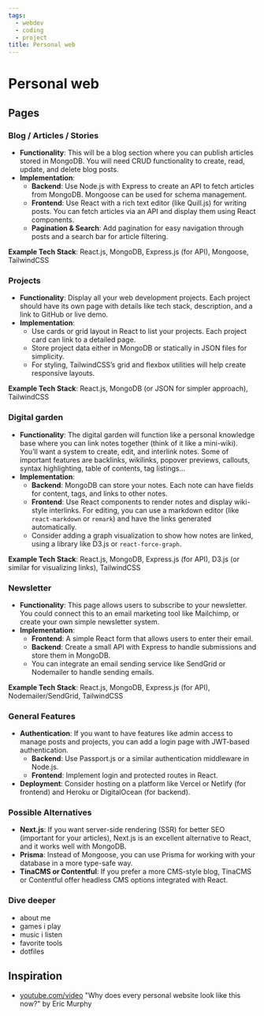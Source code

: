 ```yaml
---
tags:
  - webdev
  - coding
  - project
title: Personal web
---
```


# Personal web

## Pages

### Blog / Articles / Stories

   - **Functionality**: This will be a blog section where you can publish articles stored in MongoDB. You will need CRUD functionality to create, read, update, and delete blog posts.
   - **Implementation**:
	 - **Backend**: Use Node.js with Express to create an API to fetch articles from MongoDB. Mongoose can be used for schema management.
	 - **Frontend**: Use React with a rich text editor (like Quill.js) for writing posts. You can fetch articles via an API and display them using React components.
	 - **Pagination & Search**: Add pagination for easy navigation through posts and a search bar for article filtering.

   **Example Tech Stack**: React.js, MongoDB, Express.js (for API), Mongoose, TailwindCSS

### Projects

   - **Functionality**: Display all your web development projects. Each project should have its own page with details like tech stack, description, and a link to GitHub or live demo.
   - **Implementation**:
	 - Use cards or grid layout in React to list your projects. Each project card can link to a detailed page.
	 - Store project data either in MongoDB or statically in JSON files for simplicity.
	 - For styling, TailwindCSS’s grid and flexbox utilities will help create responsive layouts.

   **Example Tech Stack**: React.js, MongoDB (or JSON for simpler approach), TailwindCSS

### Digital garden

   - **Functionality**: The digital garden will function like a personal knowledge base where you can link notes together (think of it like a mini-wiki). You’ll want a system to create, edit, and interlink notes. Some of important features are backlinks, wikilinks, popover previews, callouts, syntax highlighting, table of contents, tag listings...
   - **Implementation**:
	 - **Backend**: MongoDB can store your notes. Each note can have fields for content, tags, and links to other notes.
	 - **Frontend**: Use React components to render notes and display wiki-style interlinks. For editing, you can use a markdown editor (like `react-markdown` or `remark`) and have the links generated automatically.
	 - Consider adding a graph visualization to show how notes are linked, using a library like D3.js or `react-force-graph`.

   **Example Tech Stack**: React.js, MongoDB, Express.js (for API), D3.js (or similar for visualizing links), TailwindCSS

### Newsletter

   - **Functionality**: This page allows users to subscribe to your newsletter. You could connect this to an email marketing tool like Mailchimp, or create your own simple newsletter system.
   - **Implementation**:
	 - **Frontend**: A simple React form that allows users to enter their email.
	 - **Backend**: Create a small API with Express to handle submissions and store them in MongoDB.
	 - You can integrate an email sending service like SendGrid or Nodemailer to handle sending emails.

   **Example Tech Stack**: React.js, MongoDB, Express.js (for API), Nodemailer/SendGrid, TailwindCSS

### General Features

- **Authentication**: If you want to have features like admin access to manage posts and projects, you can add a login page with JWT-based authentication.
  - **Backend**: Use Passport.js or a similar authentication middleware in Node.js.
  - **Frontend**: Implement login and protected routes in React.
- **Deployment**: Consider hosting on a platform like Vercel or Netlify (for frontend) and Heroku or DigitalOcean (for backend).

### Possible Alternatives

- **Next.js**: If you want server-side rendering (SSR) for better SEO (important for your articles), Next.js is an excellent alternative to React, and it works well with MongoDB.
- **Prisma**: Instead of Mongoose, you can use Prisma for working with your database in a more type-safe way.
- **TinaCMS or Contentful**: If you prefer a more CMS-style blog, TinaCMS or Contentful offer headless CMS options integrated with React.

### Dive deeper

- about me
- games i play
- music i listen
- favorite tools
- dotfiles

## Inspiration

- [youtube.com/video](https://www.youtube.com/watch?v=_x6SCSz7g5I&t=448s&pp=ygURcGVyc29uYWwgd2Vic2l0ZXM%3D) "Why does every personal website look like this now?" by Eric Murphy
